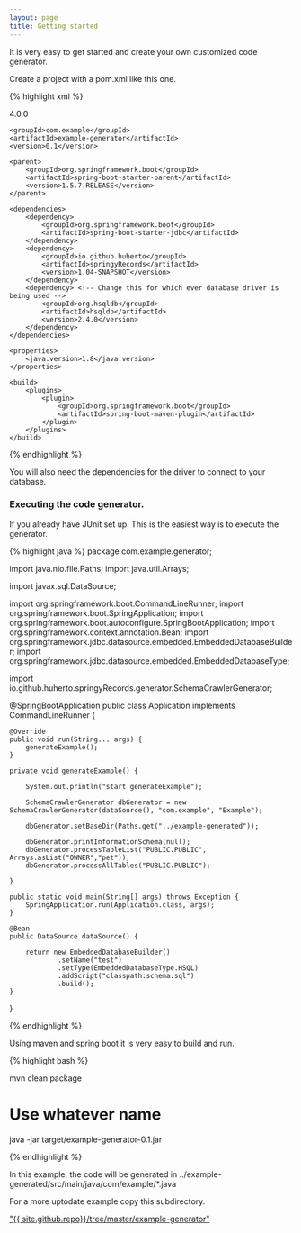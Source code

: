 ```yaml
---
layout: page
title: Getting started
---
```


It is very easy to get started and create your own customized code generator.

Create a project with a pom.xml like this one.

{% highlight xml %}
<?xml version="1.0" encoding="UTF-8"?>
<project xmlns="http://maven.apache.org/POM/4.0.0" xmlns:xsi="http://www.w3.org/2001/XMLSchema-instance"
    xsi:schemaLocation="http://maven.apache.org/POM/4.0.0 http://maven.apache.org/xsd/maven-4.0.0.xsd">
    <modelVersion>4.0.0</modelVersion>

    <groupId>com.example</groupId>
    <artifactId>example-generator</artifactId>
    <version>0.1</version>

    <parent>
        <groupId>org.springframework.boot</groupId>
        <artifactId>spring-boot-starter-parent</artifactId>
        <version>1.5.7.RELEASE</version>
    </parent>

    <dependencies>
        <dependency>
            <groupId>org.springframework.boot</groupId>
            <artifactId>spring-boot-starter-jdbc</artifactId>
        </dependency>
        <dependency>
            <groupId>io.github.huherto</groupId>
            <artifactId>springyRecords</artifactId>
            <version>1.04-SNAPSHOT</version>
        </dependency>
        <dependency> <!-- Change this for which ever database driver is being used -->
            <groupId>org.hsqldb</groupId>
            <artifactId>hsqldb</artifactId>
            <version>2.4.0</version>            
        </dependency>        
    </dependencies>

    <properties>
        <java.version>1.8</java.version>
    </properties>

    <build>
        <plugins>
            <plugin>
                <groupId>org.springframework.boot</groupId>
                <artifactId>spring-boot-maven-plugin</artifactId>
            </plugin>
        </plugins>
    </build>

</project>
{% endhighlight %}

You will also need the dependencies for the driver to connect to your database.

### Executing the code generator.

If you already have JUnit set up. This is the easiest way is to execute the generator.

{% highlight java %}
package com.example.generator;


import java.nio.file.Paths;
import java.util.Arrays;

import javax.sql.DataSource;

import org.springframework.boot.CommandLineRunner;
import org.springframework.boot.SpringApplication;
import org.springframework.boot.autoconfigure.SpringBootApplication;
import org.springframework.context.annotation.Bean;
import org.springframework.jdbc.datasource.embedded.EmbeddedDatabaseBuilder;
import org.springframework.jdbc.datasource.embedded.EmbeddedDatabaseType;

import io.github.huherto.springyRecords.generator.SchemaCrawlerGenerator;

@SpringBootApplication
public class Application implements CommandLineRunner {

	@Override
	public void run(String... args) {	
	    generateExample();
	}

	private void generateExample() {
	    
	    System.out.println("start generateExample");
	    
	    SchemaCrawlerGenerator dbGenerator = new SchemaCrawlerGenerator(dataSource(), "com.example", "Example");
	    
	    dbGenerator.setBaseDir(Paths.get("../example-generated"));
	    
	    dbGenerator.printInformationSchema(null);
	    dbGenerator.processTableList("PUBLIC.PUBLIC", Arrays.asList("OWNER","pet"));
        dbGenerator.processAllTables("PUBLIC.PUBLIC");
        
    }

    public static void main(String[] args) throws Exception {
		SpringApplication.run(Application.class, args);
	}
	
    @Bean
	public DataSource dataSource() {

        return new EmbeddedDatabaseBuilder()
                .setName("test")
                .setType(EmbeddedDatabaseType.HSQL)
                .addScript("classpath:schema.sql")
                .build();	    	    
	}
}

{% endhighlight %}

Using maven and spring boot it is very easy to build and run.

{% highlight bash %}

mvn clean package

# Use whatever name 

java -jar target/example-generator-0.1.jar 

{% endhighlight %}

In this example, the code will be generated in ../example-generated/src/main/java/com/example/*.java

For a more uptodate example copy this subdirectory.

<a href="{{ site.github.repo}}/tree/master/example-generator">"{{ site.github.repo}}/tree/master/example-generator"</a>

